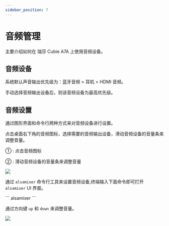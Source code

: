 ```yaml
---
sidebar_position: 7
---
```


# 音频管理

主要介绍如何在 瑞莎 Cubie A7A 上使用音频设备。

## 音频设备

系统默认声音输出优先级为：蓝牙音频 > 耳机 > HDMI 音频。

手动选择音频输出设备后，则该音频设备为最高优先级。

## 音频设置

通过图形界面和命令行两种方式来对音频设备进行设置。

<Tabs queryString="interface-mode">

<TabItem value="图形界面">

点击桌面右下角的音频图标，选择需要的音频输出设备，滑动音频设备的音量条来调整音量。

① : 点击音频图标

② : 滑动音频设备的音量条来调整音量

<div style={{textAlign: 'center'}}>
    <img src="/img/cubie/a7a/a7a-audio-01.webp" style={{width: '100%', maxWidth: '1200px'}} />
</div>

</TabItem>

<TabItem value="命令行模式">

通过 `alsamixer` 命令行工具来设置音频设备,终端输入下面命令即可打开 `alsamixer` UI 界面。

<NewCodeBlock tip="radxa@cubie-a7a$" type="device">
```
alsamixer
```
</NewCodeBlock>

通过方向键 `up` 和 `down` 来调整音量。

<div style={{textAlign: 'center'}}>
    <img src="/img/cubie/a7a/a7a-audio-02.webp" style={{width: '100%', maxWidth: '1200px'}} />
</div>

</TabItem>

</Tabs>
